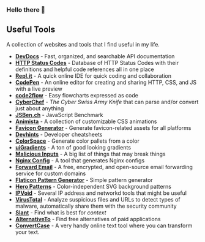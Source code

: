 ### Hello there 👋

## Useful Tools
A collection of websites and tools that I find useful in my life.

* [**DevDocs**](https://devdocs.io/) - Fast, organized, and searchable API documentation
* [**HTTP Status Codes**](https://httpstatuses.com/) - Database of HTTP Status Codes with their definitions and helpful code references all in one place
* [**Repl.it**](https://repl.it/languages) - A quick online IDE for quick coding and collaboration
* [**CodePen**](https://codepen.io/) - An online editor for creating and sharing HTTP, CSS, and JS with a live preview
* [**code2flow**](https://code2flow.com/app) - Easy flowcharts expressed as code
* [**CyberChef**](https://gchq.github.io/CyberChef/) - *The Cyber Swiss Army Knife* that can parse and/or convert just about anything
* [**JSBen.ch**](http://jsben.ch/) - JavaScript Benchmark
* [**Animista**](https://animista.net/) - A collection of customizable CSS animations
* [**Favicon Generator**](https://realfavicongenerator.net/) - Generate favicon-related assets for all platforms
* [**Devhints**](https://devhints.io/) - Developer cheatsheets
* [**ColorSpace**](https://mycolor.space/) - Generate color pallets from a color
* [**uiGradients**](https://uigradients.com/) - A ton of good looking gradients
* [**Malicious Inputs**](https://github.com/minimaxir/big-list-of-naughty-strings/blob/master/blns.txt) - A big list of things that may break things
* [**Nginx Config**](https://nginxconfig.io/) - A tool that generates Nginx configs
* [**Forward Email**](https://forwardemail.net/) - A free, encrypted, and open-source email forwarding service for custom domains
* [**Flaticon Pattern Generator**](https://www.flaticon.com/pattern/) - Simple pattern generator
* [**Hero Patterns**](https://www.heropatterns.com/) - Color-independent SVG background patterns
* [**IPVoid**](https://www.ipvoid.com/) - Several IP address and networkd tools that might be useful
* [**VirusTotal**](https://www.virustotal.com/gui/) - Analyze suspicious files and URLs to detect types of malware, automatically share them with the security community
* [**Slant**](https://www.slant.co/) - Find what is best for *context* 
* [**AlternativeTo**](https://alternativeto.net/) - Find free alternatives of paid applications
* [**ConvertCase**](https://convertcase.net/) - A very handy online text tool where you can transform your text.



<!--
**jaw3l/jaw3l** is a ✨ _special_ ✨ repository because its `README.md` (this file) appears on your GitHub profile.

Template:
* [****]() -

Here are some ideas to get you started:

- 🔭 I’m currently working on ...
- 🌱 I’m currently learning ...
- 👯 I’m looking to collaborate on ...
- 🤔 I’m looking for help with ...
- 💬 Ask me about ...
- 📫 How to reach me: ...
- 😄 Pronouns: ...
- ⚡ Fun fact: ...
-->
